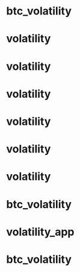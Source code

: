 # btc_volatility
# volatility
# volatility
# volatility
# volatility
# volatility
# volatility
# btc_volatility
# volatility_app
# btc_volatility
